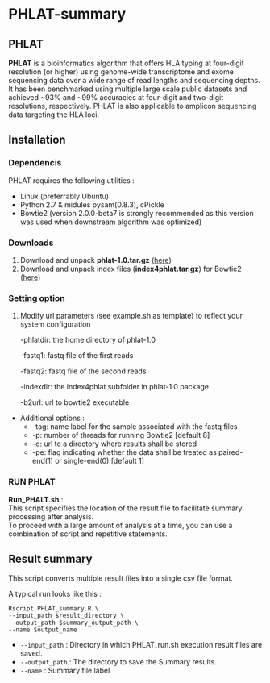 # PHLAT-summary

## PHLAT

**PHLAT** is a bioinformatics algorithm that offers HLA typing at four-digit resolution (or higher) using genome-wide transcriptome and exome sequencing data over a wide range of read lengths and sequencing depths. It has been benchmarked using multiple large scale public datasets and achieved ~93% and ~99% accuracies at four-digit and two-digit resolutions, respectively. PHLAT is also applicable to amplicon sequencing data targeting the HLA loci.


## Installation
### Dependencis
PHLAT requires the following utilities :

  * Linux (preferrably Ubuntu)
  * Python 2.7 & midules pysam(0.8.3), cPickle
  * Bowtie2 (version 2.0.0-beta7 is strongly recommended as this version was used when downstream algorithm was optimized)
    
### Downloads

1. Download and unpack **phlat-1.0.tar.gz** ([here](https://drive.google.com/drive/u/0/folders/0Bz-w5tutuZIYeHJTWjR5WW1pa1E))
2. Download and unpack index files (**index4phlat.tar.gz**) for Bowtie2 ([here](https://drive.google.com/drive/u/0/folders/0Bz-w5tutuZIYeHJTWjR5WW1pa1E))

### Setting option

1. Modify url parameters (see example.sh as template) to reflect your system configuration
    
    -phlatdir: the home directory of phlat-1.0
    
    -fastq1: fastq file of the first reads 
    
    -fastq2: fastq file of the second reads
    
    -indexdir: the index4phlat subfolder in phlat-1.0 package
    
    -b2url: url to bowtie2 executable
    
* Additional options :
    * -tag: name label for the sample associated with the fastq files
    * -p: number of threads for running Bowtie2 [default 8]
    * -o: url to a directory where results shall be stored
    * -pe: flag indicating whether the data shall be treated as paired-end(1) or single-end(0) [default 1]

 
### RUN PHLAT

**Run_PHALT.sh** :  
This script specifies the location of the result file to facilitate summary processing after analysis.  
To proceed with a large amount of analysis at a time, you can use a combination of script and repetitive statements.

## Result summary

This script converts multiple result files into a single csv file format. 

A typical run looks like this :

    Rscript PHLAT_summary.R \
    --input_path $result_directory \
    --output_path $summary_output_path \
    --name $output_name

* ```--input_path``` : Directory in which PHLAT_run.sh execution result files are saved.  
* ```--output_path``` : The directory to save the Summary results.  
* ```--name``` : Summary file label 

